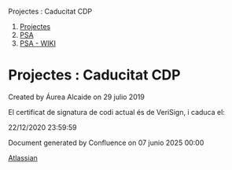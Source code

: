 Projectes : Caducitat CDP  

1.  [Projectes](index.md)
2.  [PSA](PSA_24216342.md)
3.  [PSA - WIKI](PSA---WIKI_24216306.md)

Projectes : Caducitat CDP
=========================

Created by Áurea Alcaide on 29 julio 2019

El certificat de signatura de codi actual és de VeriSign, i caduca el:

22/12/2020 23:59:59

  

  

Document generated by Confluence on 07 junio 2025 00:00

[Atlassian](http://www.atlassian.com/)